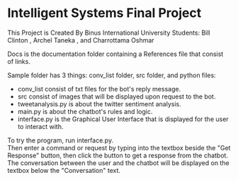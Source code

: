 # Intelligent Systems Final Project

This Project is Created By Binus International University Students: Bill Clinton , Archel Taneka , and Charrottama Oshmar

Docs is the documentation folder containing a References file that consist of links.<br/>

Sample folder has 3 things: conv_list folder, src folder, and python files:<br/>

- conv_list consist of txt files for the bot's reply message.<br/>
- src consist of images that will be displayed upon request to the bot.<br/>
- tweetanalysis.py is about the twitter sentiment analysis.<br/>
- main.py is about the chatbot's rules and logic.<br/>
- interface.py is the Graphical User Interface that is displayed for the user to interact with.<br/>

To try the program, run interface.py.<br/>
Then enter a command or request by typing into the textbox beside the "Get Response" button, then click the button to get a response from the chatbot.<br/>
The conversation between the user and the chatbot will be displayed on the textbox below the "Conversation" text.<br/>
